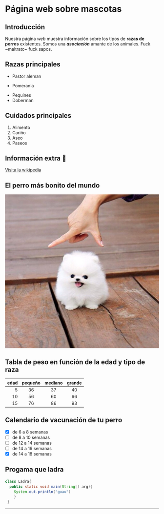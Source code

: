 # Página web sobre mascotas

## Introducción

Nuestra página *web* muestra información sobre los tipos de **razas de perros** existentes. Somos una *__asociación__* amante de los animales. Fuck ~maltrato~ fuck sapos.

## Razas principales

* Pastor aleman
+ Pomerania
- Pequines
- Doberman

## Cuidados principales

1. Alimento
2. Cariño
3. Aseo
4. Paseos
## Información extra :dog:
[Visita la wikipedia](https://es.wikipedia.org/wiki/Canis_familiaris)

## El perro más bonito del mundo

![alt][perrochiquito]

## Tabla de peso en función de la edad y tipo de raza

|edad |pequeño |mediano |grande |
|----:|:------:|:------:|:-----:|
| 5   | 36     |   37   |   40  |
| 10  | 56     |   60   |   66  |
| 15  | 76     |   86   |   93  |

## Calendario de vacunación de tu perro

- [x] de 6 a 8 semanas
- [ ] de 8 a 10 semanas
- [ ] de 12 a 14 semanas
- [ ] de 14 a 16 semanas
- [x] de 14 a 18 semanas

## Progama que ladra

```java
class Ladra{
  public static void main(String[] arg){
    System.out.println("guau")
    }
 }
```

---

<img width="50" scr="https://www.zooplus.es/magazine/wp-content/uploads/2017/10/Mi-perro-ladra-mucho.jpg"/>

[perrochiquito]:perrochiquito.jpeg
